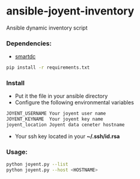 ansible-joyent-inventory
========================

Ansible dynamic inventory script

### Dependencies: 

* [smartdc](https://pypi.python.org/pypi/smartdc)

```sh
pip install -r requirements.txt
```

### Install
- Put it the file in your ansible directory 
- Configure the following environmental variables 

```sh
JOYENT_USERNAME	Your joyent user name
JOYENT_KEYNAME	Your joyent key name
joyent_location	Joyent data ceneter hostname  
```
- Your ssh key located in your **~/.ssh/id.rsa**

### Usage:

```sh
python joyent.py --list
python joyent.py --host <HOSTNAME>
```

